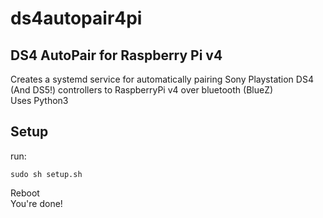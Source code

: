 # ds4autopair4pi
## DS4 AutoPair for Raspberry Pi v4
Creates a systemd service for automatically pairing Sony Playstation DS4 (And DS5!) controllers to RaspberryPi v4 over bluetooth (BlueZ)  
Uses Python3

## Setup
run:
```
sudo sh setup.sh
```
Reboot  
You're done!
